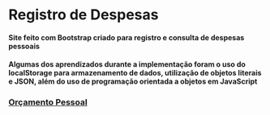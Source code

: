 # Registro de Despesas

#### Site feito com Bootstrap criado para registro e consulta de despesas pessoais

#### Algumas dos aprendizados durante a implementação foram o uso do localStorage para armazenamento de dados, utilização de objetos literais e JSON, além do uso de programação orientada a objetos em JavaScript

### [Orçamento Pessoal](https://henryke10x10.github.io/Registro-de-Despesas/)

